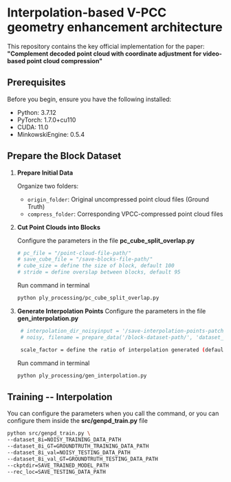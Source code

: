# Interpolation-based V-PCC geometry enhancement architecture

This repository contains the key official implementation for the paper:  
**"Complement decoded point cloud with coordinate adjustment for video-based point cloud compression"**

## Prerequisites

Before you begin, ensure you have the following installed:
- Python: 3.7.12
- PyTorch: 1.7.0+cu110
- CUDA: 11.0
- MinkowskiEngine: 0.5.4

## Prepare the Block Dataset

1. **Prepare Initial Data**
     
   Organize two folders:
   - `origin_folder`: Original uncompressed point cloud files (Ground Truth)
   - `compress_folder`: Corresponding VPCC-compressed point cloud files

2. **Cut Point Clouds into Blocks**

   Configure the parameters in the file **pc_cube_split_overlap.py**
   ```bash
   # pc_file = "/point-cloud-file-path/"
   # save_cube_file = "/save-blocks-file-path/"
   # cube_size = define the size of block, default 100
   # stride = define overslap between blocks, default 95
   ```

   Run command in terminal
   ```bash
   python ply_processing/pc_cube_split_overlap.py

3. **Generate Interpolation Points**
    Configure the parameters in the file **gen_interpolation.py**
   ```bash
    # interpolation_dir_noisyinput = '/save-interpolation-points-patch/'
    # noisy, filename = prepare_data('/block-dataset-path/', 'dataset_folder')

    scale_factor = define the ratio of interpolation generated (default 0.5)
   ```

   Run command in terminal
   ```bash
   python ply_processing/gen_interpolation.py
   ```

## Training -- Interpolation
You can configure the parameters when you call the command, or you can configure them inside the **src/genpd_train.py** file
```bash
python src/genpd_train.py \
--dataset_8i=NOISY_TRAINING_DATA_PATH
--dataset_8i_GT=GROUNDTRUTH_TRAINING_DATA_PATH
--dataset_8i_val=NOISY_TESTING_DATA_PATH
--dataset_8i_val_GT=GROUNDTRUTH_TESTING_DATA_PATH
--ckptdir=SAVE_TRAINED_MODEL_PATH
--rec_loc=SAVE_TESTING_DATA_PATH


```
   
   
